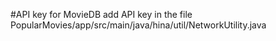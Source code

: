 #API key for MovieDB
add API key in the file PopularMovies/app/src/main/java/hina/util/NetworkUtility.java
